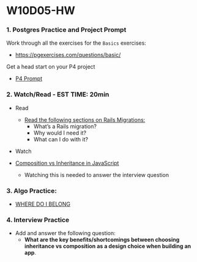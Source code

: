 # W10D05-HW

### 1. Postgres Practice and Project Prompt

Work through all the exercises for the `Basics` exercises:
- https://pgexercises.com/questions/basic/ 

Get a head start on your P4 project

- [P4 Prompt](https://git.generalassemb.ly/SEIR-526/project-4)

### 2. Watch/Read - EST TIME: 20min

- Read
  - [Read the following sections on Rails Migrations:](https://stackify.com/rails-migration-a-complete-guide/)
    - What’s a Rails migration?
    - Why would I need it?
    - What can I do with it?

- Watch
 - [Composition vs Inheritance in JavaScript](https://www.youtube.com/watch?v=fbpXQ0e8Mp8&t=4s)
   - Watching this is needed to answer the interview question

### 3. Algo Practice:

- [WHERE DO I BELONG](./wheredoibelong.md)

### 4.  Interview Practice

- Add and answer the following question: 
   - **What are the key benefits/shortcomings between choosing inheritance vs composition as a design choice when building an app**.


